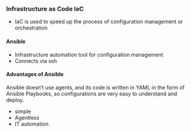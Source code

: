 ### Infrastructure as Code IaC
- IaC is used to speed up the process of configuration management or orchestration
#### Ansible
- Infrastructure automation tool for configuration management
- Connects via ssh 

#### Advantages of Ansible
Ansible doesn’t use agents, and its code is written in YAML in the form of Ansible Playbooks, so configurations are very easy to understand and deploy.

- simple
- Agentless
- IT automation
